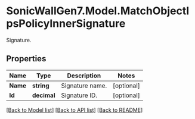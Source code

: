 # SonicWallGen7.Model.MatchObjectIpsPolicyInnerSignature
Signature.

## Properties

Name | Type | Description | Notes
------------ | ------------- | ------------- | -------------
**Name** | **string** | Signature name. | [optional] 
**Id** | **decimal** | Signature ID. | [optional] 

[[Back to Model list]](../README.md#documentation-for-models) [[Back to API list]](../README.md#documentation-for-api-endpoints) [[Back to README]](../README.md)

